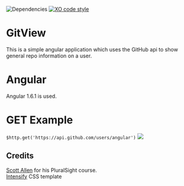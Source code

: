 ![Dependencies](https://david-dm.org/sirMerr/GitView.svg) [![XO code style](https://img.shields.io/badge/code_style-XO-5ed9c7.svg)](https://github.com/sindresorhus/xo)
# GitView
This is a simple angular application which uses the GitHub api to show general repo information on a user.

# Angular
Angular 1.6.1 is used.
# GET Example
`$http.get('https://api.github.com/users/angular')`
![](https://lh5.googleusercontent.com/eJiuEt0w9A-Kx4160IZz1WmsSCB1vPUwEj-4GfUl2XotU1Bg32D63LEdmF5BPUP6pDPQXUdaux7SvOg=w1378-h834)

## Credits
[Scott Allen](https://github.com/OdeToCode) for his PluralSight course.    
[Intensify](https://templated.co/intensify) CSS template

